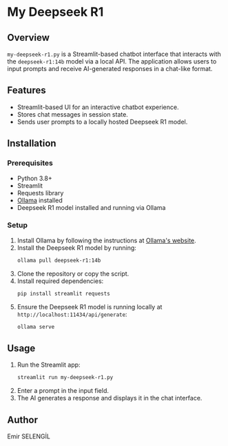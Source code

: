 # My Deepseek R1

## Overview
`my-deepseek-r1.py` is a Streamlit-based chatbot interface that interacts with the `deepseek-r1:14b` model via a local API. The application allows users to input prompts and receive AI-generated responses in a chat-like format.

## Features
- Streamlit-based UI for an interactive chatbot experience.
- Stores chat messages in session state.
- Sends user prompts to a locally hosted Deepseek R1 model.

## Installation
### Prerequisites
- Python 3.8+
- Streamlit
- Requests library
- [Ollama](https://ollama.com) installed
- Deepseek R1 model installed and running via Ollama

### Setup
1. Install Ollama by following the instructions at [Ollama's website](https://ollama.com).
2. Install the Deepseek R1 model by running:
   ```sh
   ollama pull deepseek-r1:14b
   ```
3. Clone the repository or copy the script.
4. Install required dependencies:
   ```sh
   pip install streamlit requests
   ```
5. Ensure the Deepseek R1 model is running locally at `http://localhost:11434/api/generate`:
   ```sh
   ollama serve
   ```

## Usage
1. Run the Streamlit app:
   ```sh
   streamlit run my-deepseek-r1.py
   ```
2. Enter a prompt in the input field.
3. The AI generates a response and displays it in the chat interface.

## Author
Emir SELENGİL
